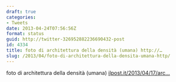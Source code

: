 ```yaml
---
draft: true
categories:
- Tweets
date: 2013-04-24T07:56:56Z
format: status
guid: http://twitter-326952882236690432-post
id: 4334
title: foto di architettura della densità (umana) http://…
slug: /2013/04/foto-di-architettura-della-densita-umana-http/
---
```


foto di architettura della densità (umana) [ilpost.it/2013/04/17/arc…](http://www.ilpost.it/2013/04/17/architettura-della-densita/a76/)